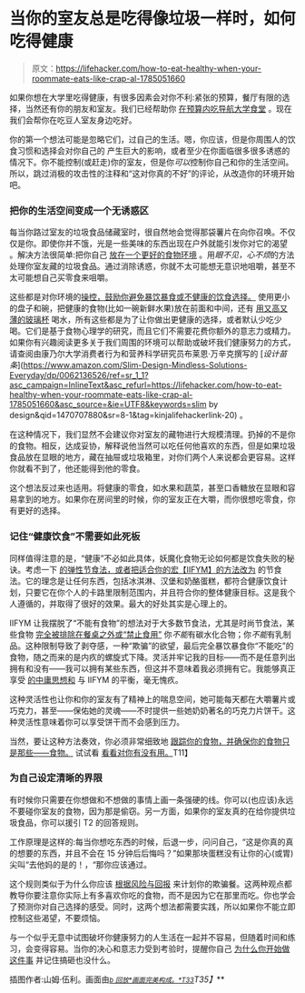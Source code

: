 # 当你的室友总是吃得像垃圾一样时，如何吃得健康

> 原文：<https://lifehacker.com/how-to-eat-healthy-when-your-roommate-eats-like-crap-al-1785051660>

如果你想在大学里吃得健康，有很多因素会对你不利:紧张的预算，餐厅有限的选择，当然还有你的朋友和室友。我们已经帮助你 [在预算内吃](http://twocents.lifehacker.com/a-guide-to-planning-meals-when-you-re-on-a-tight-budget-1573204892)[导航大学食堂](https://lifehacker.com/how-to-eat-healthier-in-college-and-avoid-the-freshma-1723166375) 。现在我们会帮你在吃豆人室友身边吃好。



你的第一个想法可能是忽略它们，过自己的生活。嗯，你应该，但是你周围人的饮食习惯和选择会对你自己的 产生巨大的影响，或者至少在你面临很多很多诱惑的情况下。你不能控制(或赶走)你的室友，但是你*可以*控制你自己和你的生活空间。所以，跳过消极的攻击性的注释和“这对你真的不好”的评论，从改造你的环境开始吧。

### **把你的生活空间变成一个无诱惑区**

每当你路过室友的垃圾食品储藏室时，很自然地会觉得那袋薯片在向你召唤。不仅仅是你。即使你并不饿，光是一些美味的东西出现在户外就能引发你对它的渴望 。解决方法很简单:把你自己 [放在一个更好的食物环境](http://vitals.lifehacker.com/put-yourself-in-a-better-food-environment-to-build-bett-1741389934) 。用*眼不见，心不烦*的方法处理你室友藏的垃圾食品。通过消除诱惑，你就不太可能想无意识地咀嚼，甚至不太可能想自己买零食来咀嚼。

这些都是对你环境的[操控，鼓励你避免暴饮暴食或不健康的饮食选择。](http://vitals.lifehacker.com/use-this-checklist-to-design-your-home-for-healthy-eati-1782228395) 使用更小的盘子和碗，把健康的食物(比如一碗新鲜水果)放在前面和中间，还有 [用又高又薄的玻璃杯](http://lifehacker.com/prevent-yourself-from-over-drinking-wine-with-the-right-1471885175) 喝水，所有这些都是为了让你做出更健康的选择，或者默认少吃少喝。它们是基于食物心理学的研究，而且它们不需要花费你额外的意志力或精力。如果你有兴趣阅读更多关于我们周围的环境可以帮助或破坏我们健康努力的方式，请查阅由康乃尔大学消费者行为和营养科学研究员布莱恩·万辛克撰写的 [*设计苗条*](https://www.amazon.com/Slim-Design-Mindless-Solutions-Everyday/dp/0062136526/ref=sr_1_1?asc_campaign=InlineText&asc_refurl=https://lifehacker.com/how-to-eat-healthy-when-your-roommate-eats-like-crap-al-1785051660&asc_source=&ie=UTF8&keywords=slim by design&qid=1470707880&sr=8-1&tag=kinjalifehackerlink-20) 。

在这种情况下，我们显然不会建议你对室友的藏物进行大规模清理。扔掉的不是你的食物。相反，达成妥协，解释说他当然可以吃任何他喜欢的东西，但是如果垃圾食品放在显眼的地方，藏在抽屉或垃圾箱里，对你们两个人来说都会更容易。这样你就看不到了，他还能得到他的零食。

这个想法反过来也适用。将健康的零食，如水果和蔬菜，甚至口香糖放在显眼和容易拿到的地方。如果你在房间里的时候，你的室友正在大嚼，而你很想吃零食，你有更好的选择。

### **记住“健康饮食”不需要如此死板**

同样值得注意的是，“健康”不必如此具体，妖魔化食物无论如何都是饮食失败的秘诀。考虑一下 [的弹性节食法，或者把适合你的宏【IIFYM】](https://lifehacker.com/count-macronutrients-instead-of-calories-for-better-die-1706873465)[的方法改为](https://lifehacker.com/count-macronutrients-instead-of-calories-for-better-die-1706873465) 的节食法。它的理念是让任何东西，包括冰淇淋、汉堡和奶酪蛋糕，都符合健康饮食计划，只要它在你个人的卡路里限制范围内，并且符合你的整体健康目标。这是我个人遵循的，并取得了很好的效果。最大的好处其实是心理上的。

IIFYM 让我摆脱了“不能有食物”的想法对于大多数节食法，尤其是时尚节食法，某些食物 [完全被排除在餐桌之外或“禁止食用”](http://vitals.lifehacker.com/trying-to-be-perfect-actually-hurts-weight-loss-efforts-1718498351) 你*不能*有碳水化合物；你*不能*有乳制品。这种限制导致了剥夺感，一种“欺骗”的欲望，最后完全暴饮暴食你“不能吃”的食物，随之而来的是内疚的螺旋式下降。灵活并牢记我的目标——而不是任意列出拥有和没有——我可以拥有某些东西，但这并不意味着我必须拥有它。我能够真正享受 [的中庸思想和](http://vitals.lifehacker.com/everything-in-moderation-is-a-terrible-rule-to-eat-by-1742900941) 与 IIFYM 的平衡，毫无愧疚。

这种灵活性也让你和你的室友有了精神上的喘息空间，她可能每天都在大嚼薯片或巧克力，甚至——保佑她的灵魂——不时提供一些她奶奶著名的巧克力片饼干。这种灵活性意味着你可以享受饼干而不会感到压力。

当然，要让这种方法奏效，你必须非常细致地 [跟踪你的食物](https://lifehacker.com/transform-your-eating-your-start-to-finish-guide-to-fo-1727847868)[，并确保你的食物只是那些——食物。](https://lifehacker.com/transform-your-eating-your-start-to-finish-guide-to-fo-1727847868) 试试看 [看看对你有没有用。](https://lifehacker.com/count-macronutrients-instead-of-calories-for-better-die-1706873465)T11】

### **为自己设定清晰的界限**

有时候你只需要在你想做和不想做的事情上画一条强硬的线。你可以(也应该)永远不要碰你室友的食物，因为那是偷窃。另一方面，如果你的室友真的在给你提供垃圾食品，你可以援引 T2 的回答规则。

工作原理是这样的:每当你想吃东西的时候，后退一步，问问自己，“这是你真的真的想要的东西，并且不会在 15 分钟后后悔吗？”如果那块蛋糕没有让你的心(或胃)尖叫“去他妈的是的！，“那你应该通过。

这个规则类似于为什么你应该 [根据风险与回报](http://vitals.lifehacker.com/plan-your-cheat-meals-with-a-risk-vs-reward-mindset-1735962196#_ga=1.107422786.1148506352.1465518022) 来计划你的欺骗餐。这两种观点都教导你要注意你实际上有多喜欢你吃的食物，而不是因为它在那里而吃。你也学会了预测你对自己选择的感受。同时，这两个想法都需要实践，所以如果你不能立即控制这些渴望，不要烦恼。

与一个似乎无意中试图破坏你健康努力的人生活在一起并不容易，但随着时间和练习，会变得容易。当你的决心和意志力受到考验时，提醒你自己 [为什么你开始做这件事](http://vitals.lifehacker.com/do-the-why-exercise-to-find-your-deepest-motivation-1729421488#_ga=1.107422786.1148506352.1465518022) 并记住搞砸也没什么。

插图作者:山姆·伍利。画面由[<small></small>](https://flic.kr/p/8y7Xm4)*<small></small>*[<small>*b 回放*</small>](https://flic.kr/p/5imDYC)<small></small>*[<small>*画面完美构成。*T33</small>](https://flic.kr/p/7Jetb)T35】***